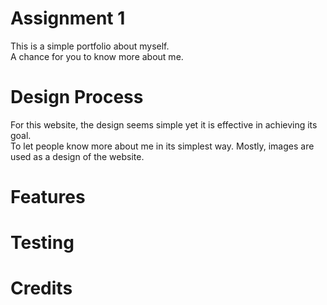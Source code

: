 # Assignment 1
This is a simple portfolio about myself.<br />
A chance for you to know more about me.

# Design Process
For this website, the design seems simple yet it is effective in achieving its goal.<br />
To let people know more about me in its simplest way. Mostly, images are used as a design of the website.

# Features

# Testing

# Credits
